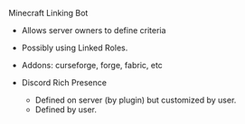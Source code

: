 Minecraft Linking Bot

- Allows server owners to define criteria
- Possibly using Linked Roles.

- Addons: curseforge, forge, fabric, etc 
- Discord Rich Presence
  - Defined on server (by plugin) but customized by user.
  - Defined by user.
